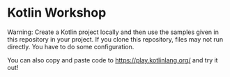 # Kotlin Workshop

Warning: Create a Kotlin project locally and then use the samples given in this repository in your project.
If you clone this repository, files may not run directly. You have to do some configuration.

You can also copy and paste code to https://play.kotlinlang.org/ and try it out!
